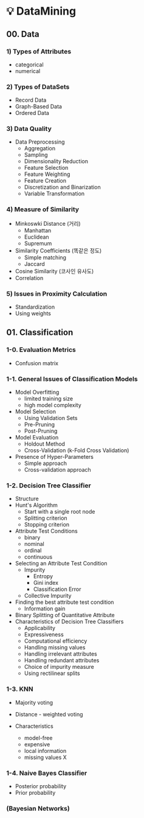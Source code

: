 # 💡 DataMining 

## 00. Data 

### 1) Types of Attributes

- categorical
- numerical

### 2) Types of DataSets

- Record Data 
- Graph-Based Data
- Ordered Data

### 3) Data Quality

- Data Preprocessing 
  - Aggregation 
  - Sampling 
  - Dimensionality Reduction 
  - Feature Selection 
  - Feature Weighting 
  - Feature Creation 
  - Discretization and Binarization 
  - Variable Transformation 

### 4) Measure of Similarity 

- Minkoswki Distance (거리)
  - Manhattan 
  - Euclidean 
  - Supremum
- Similarity Coefficients (똑같은 정도)
  - Simple matching 
  - Jaccard 
- Cosine Similarity (코사인 유사도)
- Correlation 

### 5) Issues in Proximity Calculation

- Standardization 
- Using weights 



## 01. Classification 

### 1-0. Evaluation Metrics 

- Confusion matrix 

### 1-1. General Issues of Classification Models 

- Model Overfitting 
  - limited training size 
  - high model complexity 
- Model Selection 
  - Using Validation Sets 
  - Pre-Pruning 
  - Post-Pruning 
- Model Evaluation 
  - Holdout Method
  - Cross-Validation (k-Fold Cross Validation)
- Presence of Hyper-Parameters
  - Simple approach 
  - Cross-validation approach 

### 1-2. Decision Tree Classifier 

- Structure 
- Hunt's Algorithm 
  - Start with a single root node 
  - Splitting criterion
  - Stopping criterion 
- Attribute Test Conditions 
  - binary
  - nominal
  - ordinal
  - continuous 
- Selecting an Attribute Test Condition 
  - Impurity 
    - Entropy
    - Gini index 
    - Classification Error 
  - Collective Impurity 
- Finding the best attribute test condition 
  - Information gain 
- Binary Splitting of Quantitative Attribute 
- Characteristics of Decision Tree Classifiers 
  - Applicability 
  - Expressiveness 
  - Computational efficiency 
  - Handling missing values 
  - Handling irrelevant attributes 
  - Handling redundant attributes 
  - Choice of impurity measure 
  - Using rectilinear splits 



### 1-3. KNN

- Majority voting
- Distance - weighted voting

- Characteristics 
  - model-free 
  - expensive 
  - local information
  - missing values X 



### 1-4. Naive Bayes Classifier 

- Posterior probability 
- Prior probability 



### (Bayesian Networks)

